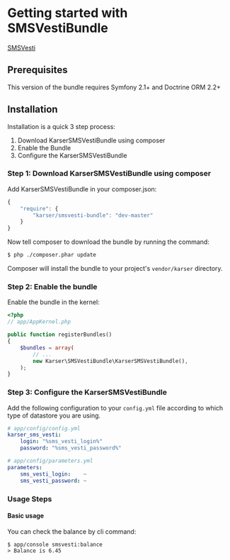 Getting started with SMSVestiBundle
=============

[SMSVesti](http://smsvesti.ru/)

## Prerequisites

This version of the bundle requires Symfony 2.1+ and Doctrine ORM 2.2+

## Installation

Installation is a quick 3 step process:

1. Download KarserSMSVestiBundle using composer
2. Enable the Bundle
3. Configure the KarserSMSVestiBundle

### Step 1: Download KarserSMSVestiBundle using composer

Add KarserSMSVestiBundle in your composer.json:

```js
{
    "require": {
        "karser/smsvesti-bundle": "dev-master"
    }
}
```

Now tell composer to download the bundle by running the command:

``` bash
$ php ./composer.phar update
```

Composer will install the bundle to your project's `vendor/karser` directory.

### Step 2: Enable the bundle

Enable the bundle in the kernel:

``` php
<?php
// app/AppKernel.php

public function registerBundles()
{
    $bundles = array(
        // ...
        new Karser\SMSVestiBundle\KarserSMSVestiBundle(),
    );
}
```

### Step 3: Configure the KarserSMSVestiBundle

Add the following configuration to your `config.yml` file according to which type
of datastore you are using.

``` yaml
# app/config/config.yml
karser_sms_vesti:
    login: "%sms_vesti_login%"
    password: "%sms_vesti_password%"
```

``` yaml
# app/config/parameters.yml
parameters:
    sms_vesti_login:    ~
    sms_vesti_password: ~
```

### Usage Steps
#### Basic usage
You can check the balance by cli command:
```
$ app/console smsvesti:balance
> Balance is 6.45
```
